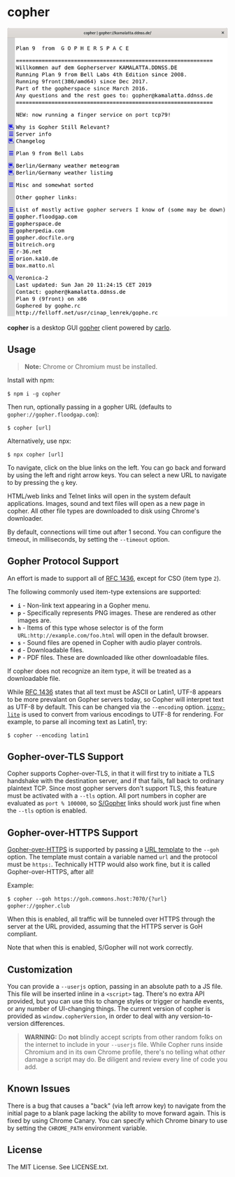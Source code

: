 
# copher

![screenshot](./screenshot.png)

**copher** is a desktop GUI [gopher][] client powered by [carlo][].

## Usage

> **Note:** Chrome or Chromium must be installed.

Install with npm:

    $ npm i -g copher

Then run, optionally passing in a gopher URL (defaults to
`gopher://gopher.floodgap.com`):

    $ copher [url]

Alternatively, use npx:

    $ npx copher [url]

To navigate, click on the blue links on the left. You can go back and forward by
using the left and right arrow keys. You can select a new URL to navigate to by
pressing the `g` key.

HTML/web links and Telnet links will open in the system default applications.
Images, sound and text files will open as a new page in copher. All other file
types are downloaded to disk using Chrome's downloader.

By default, connections will time out after 1 second. You can configure the
timeout, in milliseconds, by setting the `--timeout` option.

## Gopher Protocol Support

An effort is made to support all of [RFC 1436][], except for CSO (item type
`2`).

The following commonly used item-type extensions are supported:

* **`i`** - Non-link text appearing in a Gopher menu.
* **`p`** - Specifically represents PNG images. These are rendered as other
  images are.
* **`h`** - Items of this type whose selector is of the form
  `URL:http://example.com/foo.html` will open in the default browser.
* **`s`** - Sound files are opened in Copher with audio player controls.
* **`d`** - Downloadable files.
* **`P`** - PDF files. These are downloaded like other downloadable files.

If copher does not recognize an item type, it will be treated as a downloadable
file.

While [RFC 1436][] states that all text must be ASCII or Latin1, UTF-8 appears
to be more prevalant on Gopher servers today, so Copher will interpret text as
UTF-8 by default. This can be changed via the `--encoding` option.
[`iconv-lite`][] is used to convert from various encodings to UTF-8 for
rendering. For example, to parse all incoming text as Latin1, try:

    $ copher --encoding latin1

## Gopher-over-TLS Support

Copher supports Copher-over-TLS, in that it will first try to initiate a TLS
handshake with the destination server, and if that fails, fall back to ordinary
plaintext TCP. Since most gopher servers don't support TLS, this feature must be
activated with a `--tls` option. All port numbers in copher are evaluated as
`port % 100000`, so [S/Gopher][] links should work just fine when the `--tls`
option is enabled.

## Gopher-over-HTTPS Support

[Gopher-over-HTTPS][] is supported by passing a [URL template][] to the `--goh`
option. The template must contain a variable named `url` and the protocol must
be `https:`. Technically HTTP would also work fine, but it is called
Gopher-over-HTTPS, after all!

Example:

    $ copher --goh https://goh.commons.host:7070/{?url} gopher://gopher.club

When this is enabled, all traffic will be tunneled over HTTPS through the server
at the URL provided, assuming that the HTTPS server is GoH compliant.

Note that when this is enabled, S/Gopher will not work correctly.

## Customization

You can provide a `--userjs` option, passing in an absolute path to a JS file.
This file will be inserted inline in a `<script>` tag. There's no extra API
provided, but you can use this to change styles or trigger or handle events, or
any number of UI-changing things. The current version of copher is provided as
`window.copherVersion`, in order to deal with any version-to-version
differences.

> **WARNING:** Do **not** blindly accept scripts from other random folks on the
> internet to include in your `--userjs` file. While Copher runs inside
> Chromium and in its own Chrome profile, there's no telling what *other* damage
> a script may do. Be diligent and review every line of code you add.

## Known Issues

There is a bug that causes a "back" (via left arrow key) to navigate from the
initial page to a blank page lacking the ability to move forward again. This is
fixed by using Chrome Canary. You can specify which Chrome binary to use by
setting the `CHROME_PATH` environment variable.

## License

The MIT License. See LICENSE.txt.

[gopher]: https://en.wikipedia.org/wiki/Gopher_(protocol)
[carlo]: https://github.com/GoogleChromeLabs/carlo
[RFC 1436]: https://tools.ietf.org/html/rfc1436
[S/Gopher]: https://gopher.floodgap.com/gopher/gw?a=gopher%3A%2F%2Fgopher.umbrellix.net%2F
[`iconv-lite`]: https://npmjs.com/package/iconv-lite
[Gopher-over-HTTPS]: https://gitlab.com/commonshost/goh#gopher-over-https-goh
[URL Template]: https://tools.ietf.org/html/rfc6570
